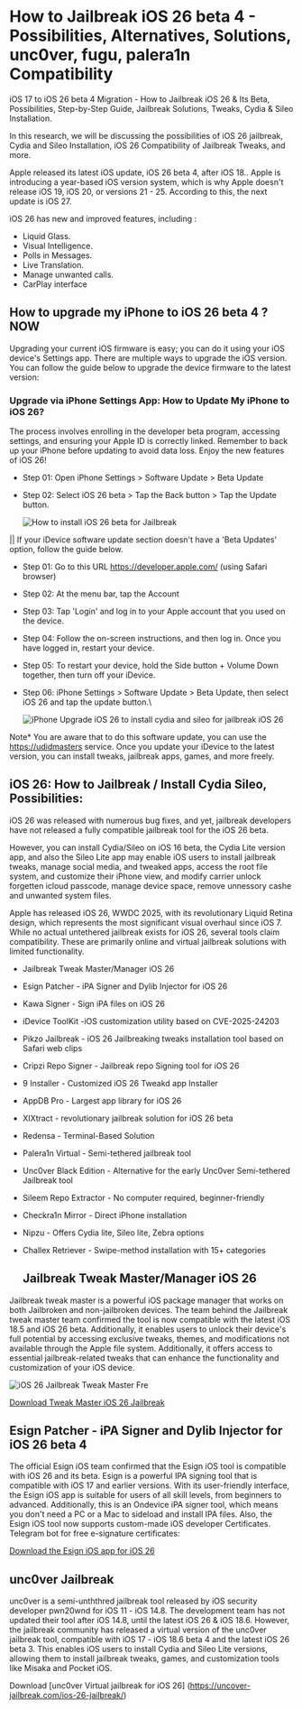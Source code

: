 # How to Jailbreak iOS 26 beta 4 - Possibilities, Alternatives, Solutions, unc0ver, fugu, palera1n Compatibility

iOS 17 to iOS 26 beta 4 Migration - How to Jailbreak iOS 26 & Its Beta, Possibilities, Step-by-Step Guide, Jailbreak Solutions, Tweaks, Cydia & Sileo Installation.

In this research, we will be discussing the possibilities of iOS 26 jailbreak, Cydia and Sileo Installation, iOS 26 Compatibility of Jailbreak Tweaks, and more.

Apple released its latest iOS update, iOS 26 beta 4, after iOS 18.. Apple is introducing a year-based iOS version system, which is why Apple doesn't release iOS 19, iOS 20, or versions 21 - 25. According to this, the next update is iOS 27.

iOS 26 has new and improved features, including :
- Liquid  Glass.
- Visual Intelligence.
- Polls in Messages.
- Live Translation.
- Manage unwanted calls.
- CarPlay interface

## How to upgrade my iPhone to iOS 26 beta 4 ? NOW
Upgrading your current iOS firmware is easy; you can do it using your iOS device's Settings app. There are multiple ways to upgrade the iOS version. You can follow the guide below to upgrade the device firmware to the latest version:

### Upgrade via iPhone Settings App: How to Update My iPhone to iOS 26?

The process involves enrolling in the developer beta program, accessing settings, and ensuring your Apple ID is correctly linked. Remember to back up your iPhone before updating to avoid data loss. Enjoy the new features of iOS 26!

- Step 01: Open iPhone Settings > Software Update > Beta Update
- Step 02: Select iOS 26 beta > Tap the Back button > Tap the Update button.
  
  ![How to install iOS 26 beta for Jailbreak ](https://github.com/user-attachments/assets/7307cf2b-5c28-4cd7-81c6-6fb17fe2b568)


|| If your iDevice software update section doesn't have a 'Beta Updates' option, follow the guide below. 

- Step 01: Go to this URL https://developer.apple.com/ (using Safari browser)
- Step 02: At the menu bar, tap the Account 
- Step 03: Tap 'Login' and log in to your Apple account that you used on the device. 
- Step 04: Follow the on-screen instructions, and then log in. Once you have logged in, restart your device.
- Step 05: To restart your device, hold the Side button + Volume Down together, then turn off your iDevice. 
- Step 06: iPhone Settings > Software Update > Beta Update, then select iOS 26 and tap the update button.\

  ![iPhone Upgrade iOS 26 to install cydia and sileo for jailbreak iOS 26](https://github.com/user-attachments/assets/02ea46ab-9d17-4ff8-9555-668b1d9e5d62)


Note* You are aware that to do this software update, you can use the [https://udidmasters](https://udidmasters) service.
Once you update your iDevice to the latest version, you can install tweaks, jailbreak apps, games, and more freely. 


## iOS 26: How to Jailbreak / Install Cydia Sileo, Possibilities:

iOS 26 was released with numerous bug fixes, and yet, jailbreak developers have not released a fully compatible jailbreak tool for the iOS 26 beta. 

However, you can install Cydia/Sileo on iOS 16 beta, the Cydia Lite version app, and also the Sileo Lite app may enable iOS users to install jailbreak tweaks, manage social media, and tweaked apps, access the root file system, and customize their iPhone view, and modify carrier unlock forgetten icloud passcode, manage device space, remove unnessory cashe and unwanted system files. 

Apple has released iOS 26, WWDC 2025, with its revolutionary Liquid Retina design, which represents the most significant visual overhaul since iOS 7. 
While no actual untethered jailbreak exists for iOS 26, several tools claim compatibility. These are primarily online and virtual jailbreak solutions with limited functionality.

- Jailbreak Tweak Master/Manager iOS 26
- Esign Patcher - iPA Signer and Dylib Injector for iOS 26
- Kawa Signer - Sign iPA files on iOS 26
- iDevice ToolKit -iOS customization utility based on CVE-2025-24203
- Pikzo Jailbreak - iOS 26 Jailbreaking tweaks installation tool based on Safari web clips
- Cripzi Repo Signer - Jailbreak repo Signing tool for iOS 26
- 9 Installer - Customized iOS 26 Tweakd app Installer
- AppDB Pro - Largest app library for iOS 26
- XIXtract - revolutionary jailbreak solution for iOS 26 beta
- Redensa - Terminal-Based Solution
- Palera1n Virtual - Semi-tethered jailbreak tool
- Unc0ver Black Edition - Alternative for the early Unc0ver Semi-tethered Jailbreak tool
- Sileem Repo Extractor - No computer required, beginner-friendly
- Checkra1n Mirror - Direct iPhone installation
- Nipzu - Offers Cydia lite, Sileo lite, Zebra options
- Challex Retriever - Swipe-method installation with 15+ categories

  ## Jailbreak Tweak Master/Manager iOS 26

Jailbreak tweak master is a powerful iOS package manager that works on both Jailbroken and non-jailbroken devices. The team behind the Jailbreak tweak master team confirmed the tool is now compatible with the latest iOS 18.5 and iOS 26 beta. Additionally, it enables users to unlock their device's full potential by accessing exclusive tweaks, themes, and modifications not available through the Apple file system. Additionally, it offers access to essential jailbreak-related tweaks that can enhance the functionality and customization of your iOS device.

![iOS 26 Jailbreak Tweak Master Fre](https://github.com/user-attachments/assets/46cc4078-da60-4142-918a-8b7f41c1c5e6)


[Download Tweak Master iOS 26 Jailbreak](https://udidmaster.com/pro/install.php)

## Esign Patcher - iPA Signer and Dylib Injector for iOS 26 beta 4

The official Esign iOS team confirmed that the Esign iOS tool is compatible with iOS 26 and its beta. Esign is a powerful IPA signing tool that is compatible with iOS 17 and earlier versions. With its user-friendly interface, the Esign iOS app is suitable for users of all skill levels, from beginners to advanced. Additionally, this is an Ondevice iPA signer tool, which means you don't need a PC or a Mac to sideload and install IPA files. Also, the Esign iOS tool now supports custom-made iOS developer Certificates. 
Telegram bot for free e-signature certificates: 



[Download the Esign iOS app for iOS 26 ](https://esigncert.zeejb.com/)


## unc0ver Jailbreak

unc0ver is a semi-unththred jailbreak tool released by iOS security developer pwn20wnd for iOS 11 - iOS 14.8. The development team has not updated their tool after iOS 14.8, until the latest iOS 26 & iOS 18.6. However, the jailbreak community has released a virtual version of the unc0ver jailbreak tool, compatible with iOS 17 - iOS 18.6 beta 4 and the latest iOS 26 beta 3. This enables iOS users to install Cydia and Sileo Lite versions, allowing them to install jailbreak tweaks, games, and customization tools like Misaka and Pocket iOS.

Download [unc0ver Virtual jailbreak for iOS 26] (https://uncover-jailbreak.com/ios-26-jailbreak/)


